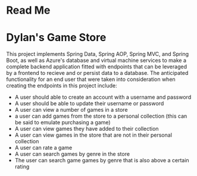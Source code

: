 # Read Me

<h1> Dylan's Game Store </h1>

<p> This project implements Spring Data, Spring AOP, Spring MVC, and Spring Boot, as well as Azure's database and virtual machine services to make a complete backend application fitted with endpoints that can be leveraged by a frontend to recieve and or persist data to a database. 
The anticipated functionality for an end user that were taken into consideration when creating the endpoints in this project include: </p>

<ul>
  <li>A user should able to create an account with a username and password
   <li>A user should be able to update their username or password
     <li>A user can view a number of games in a store
       <li>a user can add games from the store to a personal collection (this can be said to emulate purchasing a game)
         <li>A user can view games they have added to their collection
           <li>A user can view games in the store that are not in their personal collection
             <li>A user can rate a game
               <li>A user can search games by genre in the store
                 <li>The user can search game games by genre that is also above a certain rating
  </ul>
